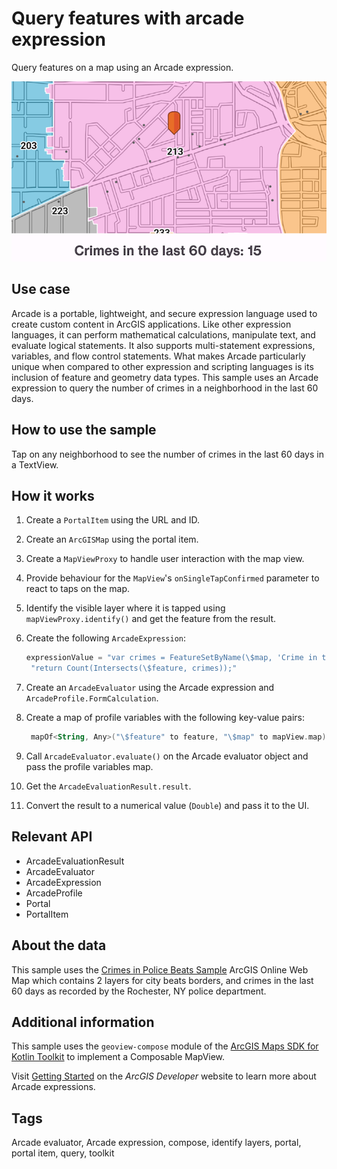 # Query features with arcade expression

Query features on a map using an Arcade expression.

![QueryFeaturesWithArcadeExpression](query-features-with-arcade-expression.png)

## Use case

Arcade is a portable, lightweight, and secure expression language used to create custom content in ArcGIS applications. Like other expression languages, it can perform mathematical calculations, manipulate text, and evaluate logical statements. It also supports multi-statement expressions, variables, and flow control statements. What makes Arcade particularly unique when compared to other expression and scripting languages is its inclusion of feature and geometry data types. This sample uses an Arcade expression to query the number of crimes in a neighborhood in the last 60 days.

## How to use the sample

Tap on any neighborhood to see the number of crimes in the last 60 days in a TextView.

## How it works

1. Create a `PortalItem` using the URL and ID.
2. Create an `ArcGISMap` using the portal item.
3. Create a `MapViewProxy` to handle user interaction with the map view.
3. Provide behaviour for the `MapView`'s `onSingleTapConfirmed` parameter to react to taps on the map.
4. Identify the visible layer where it is tapped using `mapViewProxy.identify()` and get the feature from the result.
5. Create the following `ArcadeExpression`:

   ```kotlin
   expressionValue = "var crimes = FeatureSetByName(\$map, 'Crime in the last 60 days');\n" +
    "return Count(Intersects(\$feature, crimes));"
   ```

6. Create an `ArcadeEvaluator` using the Arcade expression and `ArcadeProfile.FormCalculation`.
7. Create a map of profile variables with the following key-value pairs:

   ```kotlin
    mapOf<String, Any>("\$feature" to feature, "\$map" to mapView.map)
   ```

8. Call `ArcadeEvaluator.evaluate()` on the Arcade evaluator object and pass the profile variables map.
9. Get the `ArcadeEvaluationResult.result`.
10. Convert the result to a numerical value (`Double`) and pass it to the UI.

## Relevant API

* ArcadeEvaluationResult
* ArcadeEvaluator
* ArcadeExpression
* ArcadeProfile
* Portal
* PortalItem

## About the data

This sample uses the [Crimes in Police Beats Sample](https://www.arcgis.com/home/item.html?id=539d93de54c7422f88f69bfac2aebf7d) ArcGIS Online Web Map which contains 2 layers for city beats borders, and crimes in the last 60 days as recorded by the Rochester, NY police department.

## Additional information

This sample uses the `geoview-compose` module of the [ArcGIS Maps SDK for Kotlin Toolkit](https://developers.arcgis.com/kotlin/toolkit/) to implement a Composable MapView.

Visit [Getting Started](https://developers.arcgis.com/arcade/) on the *ArcGIS Developer* website to learn more about Arcade expressions.

## Tags

Arcade evaluator, Arcade expression, compose, identify layers, portal, portal item, query, toolkit